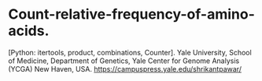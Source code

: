 # Count-relative-frequency-of-amino-acids.
[Python: itertools, product, combinations, Counter].
Yale University, School of Medicine, Department of Genetics, Yale Center for Genome Analysis (YCGA) New Haven, USA.
https://campuspress.yale.edu/shrikantpawar/
